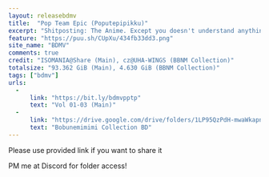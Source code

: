 ```yaml
---
layout: releasebdmv
title:  "Pop Team Epic (Poputepipikku)"
excerpt: "Shitposting: The Anime. Except you doesn't understand anything"
feature: "https://puu.sh/CUpXu/434fb33dd3.png"
site_name: "BDMV"
comments: true
credit: "ISOMANIA@Share (Main), cz@UHA-WINGS (BBNM Collection)"
totalsize: "93.362 GiB (Main), 4.630 GiB (BBNM Collection)"
tags: ["bdmv"]
urls:
  - 
      link: "https://bit.ly/bdmvpptp"
      text: "Vol 01-03 (Main)"
  - 
      link: "https://drive.google.com/drive/folders/1LP95QzPdH-mwaWkapn_dZSoRZw_Vty13?usp=sharing"
      text: "Bobunemimimi Collection BD"
---
```


Please use provided link if you want to share it

PM me at Discord for folder access!